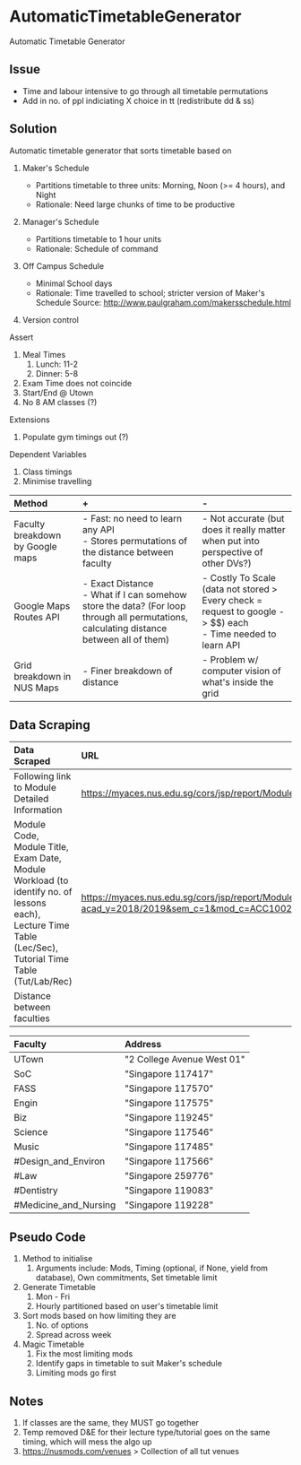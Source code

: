 # AutomaticTimetableGenerator
Automatic Timetable Generator

## Issue
- Time and labour intensive to go through all timetable permutations
- Add in no. of ppl indiciating X choice in tt (redistribute dd & ss)

## Solution
Automatic timetable generator that sorts timetable based on 
1. Maker's Schedule
    - Partitions timetable to three units: Morning, Noon (>= 4 hours), and Night
    - Rationale: Need large chunks of time to be productive
2. Manager's Schedule
    - Partitions timetable to 1 hour units
    - Rationale: Schedule of command
3. Off Campus Schedule
    - Minimal School days
    - Rationale: Time travelled to school; stricter version of Maker's Schedule
Source: http://www.paulgraham.com/makersschedule.html

4. Version control

Assert
1. Meal Times
    1. Lunch: 11-2
    2. Dinner: 5-8
2. Exam Time does not coincide
3. Start/End @ Utown
4. No 8 AM classes (?)

Extensions
1. Populate gym timings out (?)

Dependent Variables
1. Class timings
2. Minimise travelling

Method| +| -
:---|:---|:---
Faculty breakdown by Google maps| - Fast: no need to learn any API <br /> - Stores permutations of the distance between faculty| - Not accurate (but does it really matter when put into perspective of other DVs?)
Google Maps Routes API| - Exact Distance <br /> - What if I can somehow store the data? (For loop through all permutations, calculating distance between all of them)| - Costly To Scale (data not stored > Every check = request to google -> $$) each <br /> - Time needed to learn API 
Grid breakdown in NUS Maps| - Finer breakdown of distance | - Problem w/ computer vision of what's inside the grid

## Data Scraping
Data Scraped| URL
:---|:---
Following link to Module Detailed Information| https://myaces.nus.edu.sg/cors/jsp/report/ModuleInfoListing.jsp|
Module Code, Module Title, Exam Date, Module Workload (to identify no. of lessons each), Lecture Time Table (Lec/Sec), Tutorial Time Table (Tut/Lab/Rec)| https://myaces.nus.edu.sg/cors/jsp/report/ModuleDetailedInfo.jsp?acad_y=2018/2019&sem_c=1&mod_c=ACC1002#TutorialTimeTable
Distance between faculties| 

Faculty|Address
:---|:---
UTown|"2 College Avenue West 01"
SoC|"Singapore 117417"
FASS|"Singapore 117570"
Engin|"Singapore 117575"
Biz|"Singapore 119245"
Science|"Singapore 117546"
Music|"Singapore 117485" 
#Design_and_Environ|"Singapore 117566"
#Law|"Singapore 259776" 
#Dentistry|"Singapore 119083"
#Medicine_and_Nursing|"Singapore 119228"

## Pseudo Code
1. Method to initialise
    1. Arguments include: Mods, Timing (optional, if None, yield from database), Own commitments, Set timetable limit
2. Generate Timetable
    1. Mon - Fri
    2. Hourly partitioned based on user's timetable limit
3. Sort mods based on how limiting they are
    1. No. of options
    2. Spread across week
4. Magic Timetable
    1. Fix the most limiting mods
    2. Identify gaps in timetable to suit Maker's schedule
    3. Limiting mods go first

## Notes
1. If classes are the same, they MUST go together
2. Temp removed D&E for their lecture type/tutorial goes on the same timing, which will mess the algo up
3. https://nusmods.com/venues > Collection of all tut venues

